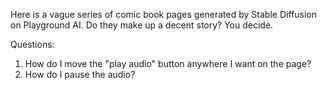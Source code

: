 Here is a vague series of comic book pages generated by Stable Diffusion on Playground AI. Do they make up a decent story? You decide.

Questions:
1. How do I move the "play audio" button anywhere I want on the page?
2. How do I pause the audio?
